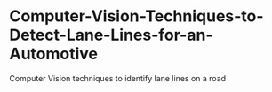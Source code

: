 # Computer-Vision-Techniques-to-Detect-Lane-Lines-for-an-Automotive
Computer Vision techniques to identify lane lines on a road
